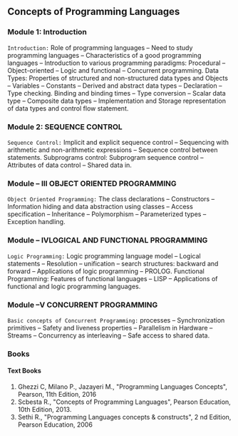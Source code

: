 ## Concepts of Programming Languages

### Module 1: Introduction
`Introduction:` Role of programming languages – Need to study programming languages –
Characteristics of a good programming languages – Introduction to various programming
paradigms: Procedural – Object-oriented – Logic and functional – Concurrent
programming. Data Types: Properties of structured and non-structured data types and
Objects – Variables – Constants – Derived and abstract data types – Declaration – Type
checking. Binding and binding times – Type conversion – Scalar data type – Composite
data types – Implementation and Storage representation of data types and control flow
statement. 

### Module 2: SEQUENCE CONTROL
`Sequence Control:` Implicit and explicit sequence control – Sequencing with arithmetic
and non-arithmetic expressions – Sequence control between statements. Subprograms
control: Subprogram sequence control – Attributes of data control – Shared data in. 

### Module – III OBJECT ORIENTED PROGRAMMING
`Object Oriented Programming:` The class declarations – Constructors – Information hiding
and data abstraction using classes – Access specification – Inheritance – Polymorphism –
Parameterized types – Exception handling. 

### Module – IVLOGICAL AND FUNCTIONAL PROGRAMMING
`Logic Programming:` Logic programming language model – Logical statements – Resolution – unification – search structures: backward and forward – Applications of logic programming – PROLOG. Functional Programming: Features of functional
languages – LISP – Applications of functional and logic programming languages.

### Module –V CONCURRENT PROGRAMMING
`Basic concepts of Concurrent Programming:` processes – Synchronization primitives –
Safety and liveness properties – Parallelism in Hardware – Streams – Concurrency as
interleaving – Safe access to shared data.


### Books

#### Text Books
1. Ghezzi C, Milano P., Jazayeri M., "Programming Languages Concepts", Pearson, 11th Edition, 2016 
2. Scbesta R., "Concepts of Programming Languages", Pearson Education, 10th Edition, 2013.
3. Sethi R., "Programming Languages concepts & constructs", 2 nd Edition, Pearson Education, 2006 
